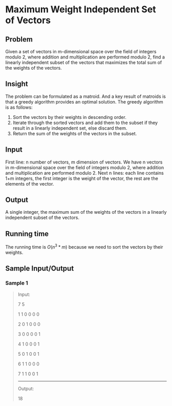 # Maximum Weight Independent Set of Vectors

## Problem
Given a set of vectors in m-dimensional space over the field of integers modulo 2, where addition and multiplication are performed modulo 2, find a linearly independent subset of the vectors that maximizes the total sum of the weights of the vectors.

## Insight 
The problem can be formulated as a matroid. And a key result of matroids is that a greedy algorithm provides an optimal solution. The greedy algorithm is as follows:
1. Sort the vectors by their weights in descending order.
2. Iterate through the sorted vectors and add them to the subset if they result in a linearly independent set, else discard them.
3. Return the sum of the weights of the vectors in the subset.

## Input
First line: n number of vectors, m dimension of vectors. We have n vectors in m-dimensional space over the field of integers modulo 2, where addition and multiplication are performed modulo 2.
Next n lines: each line contains 1+m integers, the first integer is the weight of the vector, the rest are the elements of the vector.

## Output
A single integer, the maximum sum of the weights of the vectors in a linearly independent subset of the vectors.

## Running time
The running time is $O(n^3 * m)$ because we need to sort the vectors by their weights.

## Sample Input/Output
### Sample 1
> Input:
> 
> 7 5
> 
> 1 1 0 0 0 0 
> 
> 2 0 1 0 0 0
> 
> 3 0 0 0 0 1
> 
> 4 1 0 0 0 1
> 
> 5 0 1 0 0 1
> 
> 6 1 1 0 0 0
> 
> 7 1 1 0 0 1
> 
> ---------
> Output: 
> 
> 18